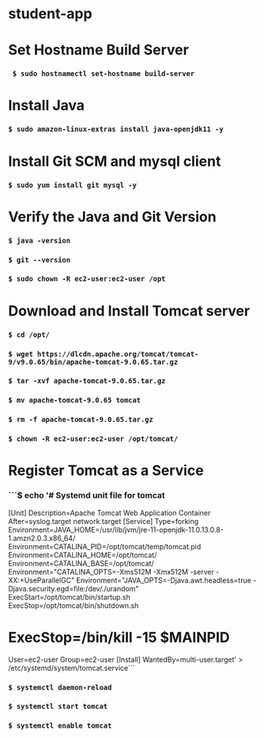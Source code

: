 # student-app

# Set Hostname Build Server
### ``` $ sudo hostnamectl set-hostname build-server```

# Install Java
### ```$ sudo amazon-linux-extras install java-openjdk11 -y```

# Install Git SCM and mysql client
### ```$ sudo yum install git mysql -y```

# Verify the Java and Git Version
### ```$ java -version```

### ```$ git --version```

### ```$ sudo chown -R ec2-user:ec2-user /opt```

# Download and Install Tomcat server

### ```$ cd /opt/```

### ```$ wget https://dlcdn.apache.org/tomcat/tomcat-9/v9.0.65/bin/apache-tomcat-9.0.65.tar.gz```

### ```$ tar -xvf apache-tomcat-9.0.65.tar.gz```

### ```$ mv apache-tomcat-9.0.65 tomcat```

### ```$ rm -f apache-tomcat-9.0.65.tar.gz```

### ```$ chown -R ec2-user:ec2-user /opt/tomcat/```

# Register Tomcat as a Service

### ```$ echo '# Systemd unit file for tomcat
[Unit]
Description=Apache Tomcat Web Application Container
After=syslog.target network.target
[Service]
Type=forking
Environment=JAVA_HOME=/usr/lib/jvm/jre-11-openjdk-11.0.13.0.8-1.amzn2.0.3.x86_64/
Environment=CATALINA_PID=/opt/tomcat/temp/tomcat.pid
Environment=CATALINA_HOME=/opt/tomcat/
Environment=CATALINA_BASE=/opt/tomcat/
Environment="CATALINA_OPTS=-Xms512M -Xmx512M -server -XX:+UseParallelGC"
Environment="JAVA_OPTS=-Djava.awt.headless=true -Djava.security.egd=file:/dev/./urandom"
ExecStart=/opt/tomcat/bin/startup.sh
ExecStop=/opt/tomcat/bin/shutdown.sh
# ExecStop=/bin/kill -15 $MAINPID
User=ec2-user
Group=ec2-user
[Install]
WantedBy=multi-user.target' > /etc/systemd/system/tomcat.service```

### ```$ systemctl daemon-reload```
### ```$ systemctl start tomcat```
### ```$ systemctl enable tomcat```
